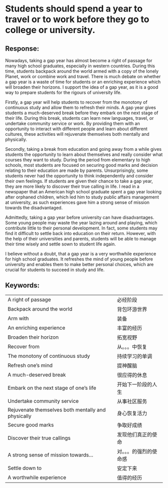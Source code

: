 # Students should spend a year to travel or to work before they go to college or university.

## Response:

Nowadays, taking a gap year has almost become a right of passage for many high school graduates, especially in western countries. During this time, students backpack around the world armed with a copy of the lonely Planet, work or combine work and travel. There is much debate on whether a gap year is a waste of time for students or an enriching experience which will broaden their horizons. I support the idea of a gap year, as it is a good way to prepare students for the rigours of university life.

Firstly, a gap year will help students to recover from the monotony of continuous study and allow them to refresh their minds. A gap year gives students a much-deserved break before they embark on the next stage of their life. During this break, students can learn new languages, travel, or undertake community service or work. By providing them with an opportunity to interact with different people and learn about different cultures, these activities will rejuvenate themselves both mentally and physically.

Secondly, taking a break from education and going away from a while gives students the opportunity to learn about themselves and really consider what courses they want to study. During the period from elementary to high schools, most students are focused on securing good marks and decision relating to their education are made by parents. Unsurprisingly, some students never had the opportunity to think independently and consider their own feelings. If students are given their chance to take a gap year, they are more likely to discover their true calling in life. I read in a newspaper that an American high school graduate spent a gap year looking after orphaned children, which led him to study public affairs management at university, as such experiences gave him a strong sense of mission towards the disadvantaged.

Admittedly, taking a gap year before university can have disadvantages. Some young people may waste the year lazing around and playing, which contribute little to their personal development. In fact, some students may find it difficult to settle back into education on their return. However, with the help of their universities and parents, students will be able to manage their time wisely and settle sown to student life again.

I believe without a doubt, that a gap year is a very worthwhile experience for high school graduates. It refreshes the mind of young people before university and enables them to make better personal choices, which are crucial for students to succeed in study and life.

## Keywords:

|                                                    |                        |
| -------------------------------------------------- | ---------------------- |
| A right of passage                                 | 必经阶段               |
| Backpack around the world                          | 背包环游世界           |
| Arm with                                           | 装备                   |
| An enriching experience                            | 丰富的经历             |
| Broaden their horizon                              | 拓宽视野               |
| Recover from                                       | 从。。。中恢复         |
| The monotony of continuous study                   | 持续学习的单调         |
| Refresh one’s mind                                 | 提神醒脑               |
| A much-deserved break                              | 很应得的休息           |
| Embark on the next stage of one’s life             | 开始下一阶段的人生     |
| Undertake community service                        | 从事社区服务           |
| Rejuvenate themselves both mentally and physically | 身心恢复活力           |
| Secure good marks                                  | 争取好成绩             |
| Discover their true callings                       | 发现他们真正的使命     |
| A strong sense of mission towards…                 | 对。。。的强烈的使命感 |
| Settle down to                                     | 安定下来               |
| A worthwhile experience                            | 值得的经历             |

